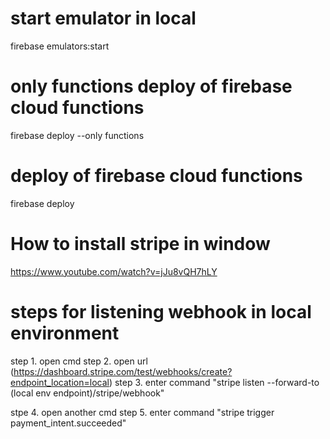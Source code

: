 # start emulator in local

firebase emulators:start

# only functions deploy of firebase cloud functions

firebase deploy --only functions

# deploy of firebase cloud functions

firebase deploy

# How to install stripe in window

https://www.youtube.com/watch?v=jJu8vQH7hLY

# steps for listening webhook in local environment

step 1. open cmd
step 2. open url (https://dashboard.stripe.com/test/webhooks/create?endpoint_location=local)
step 3. enter command "stripe listen --forward-to (local env endpoint)/stripe/webhook"

stpe 4. open another cmd
step 5. enter command "stripe trigger payment_intent.succeeded"
